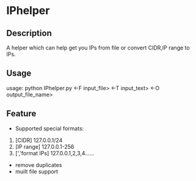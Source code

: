 # IPhelper

## Description
 A helper which can help get you IPs from file or convert CIDR,IP range to IPs.

## Usage
 usage: python IPhelper.py <-F input_file> <-T input_text> <-O output_file_name>

## Feature
 - Supported special formats:
 1. [CIDR]          127.0.0.1/24
 2. [IP range]      127.0.0.1-256
 3. [','format IPs] 127.0.0.1,2,3,4……
 
 - remove duplicates
 - muilt file support
